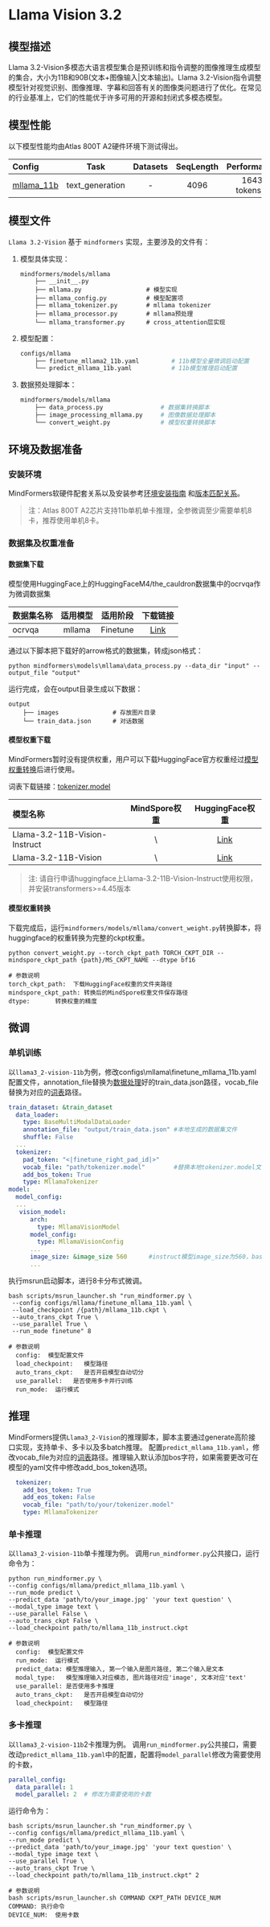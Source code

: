 # Llama Vision 3.2

## 模型描述

Llama 3.2-Vision多模态大语言模型集合是预训练和指令调整的图像推理生成模型的集合，大小为11B和90B(文本+图像输入|文本输出)。Llama 3.2-Vision指令调整模型针对视觉识别、图像推理、字幕和回答有关的图像类问题进行了优化。在常见的行业基准上，它们的性能优于许多可用的开源和封闭式多模态模型。

## 模型性能

以下模型性能均由Atlas 800T A2硬件环境下测试得出。

| Config                                      |      Task       | Datasets | SeqLength | Performance  |  Phase  |
|:--------------------------------------------|:---------------:|:--------:|:---------:|:------------:|:-------:|
| [mllama_11b](./predict_mllama_11b.yaml)   | text_generation |    -     |   4096    | 1643 tokens/s | Predict |

## 模型文件

`Llama 3.2-Vision` 基于 `mindformers` 实现，主要涉及的文件有：

1. 模型具体实现：

   ```text
   mindformers/models/mllama
       ├── __init__.py
       ├── mllama.py                  # 模型实现
       ├── mllama_config.py           # 模型配置项
       ├── mllama_tokenizer.py        # mllama tokenizer
       ├── mllama_processor.py        # mllama预处理
       └── mllama_transformer.py      # cross_attention层实现
   ```

2. 模型配置：

   ```bash
   configs/mllama
       ├── finetune_mllama2_11b.yaml         # 11b模型全量微调启动配置
       └── predict_mllama_11b.yaml           # 11b模型推理启动配置
   ```

3. 数据预处理脚本：

   ```bash
   mindformers/models/mllama
       ├── data_process.py                # 数据集转换脚本
       ├── image_processing_mllama.py     # 图像数据处理脚本
       └── convert_weight.py              # 模型权重转换脚本
   ```

## 环境及数据准备

### 安装环境

MindFormers软硬件配套关系以及安装参考[环境安装指南](../../README.md#源码编译安装)
和[版本匹配关系](../../README.md#版本匹配关系)。

> 注：Atlas 800T A2芯片支持11b单机单卡推理，全参微调至少需要单机8卡，推荐使用单机8卡。

### 数据集及权重准备

#### 数据集下载

模型使用HuggingFace上的HuggingFaceM4/the_cauldron数据集中的ocrvqa作为微调数据集

| 数据集名称 |    适用模型     |   适用阶段   |                                下载链接                                |
|:------|:-----------:|:--------:|:------------------------------------------------------------------:|
| ocrvqa | mllama | Finetune | [Link](https://huggingface.co/datasets/HuggingFaceM4/the_cauldron/viewer/ocrvqa) |

通过以下脚本把下载好的arrow格式的数据集，转成json格式：

```shell
python mindformers\models\mllama\data_process.py --data_dir "input" --output_file "output"
```

运行完成，会在output目录生成以下数据：

```text
output
    ├── images               # 存放图片目录
    └── train_data.json      # 对话数据
```

#### 模型权重下载

MindFormers暂时没有提供权重，用户可以下载HuggingFace官方权重经过[模型权重转换](#模型权重转换)后进行使用。

词表下载链接：[tokenizer.model](https://huggingface.co/meta-llama/Llama-3.2-11B-Vision-Instruct)

| 模型名称         | MindSpore权重 |                        HuggingFace权重                         |
|:-------------|:-----------:|:------------------------------------------------------------:|
| Llama-3.2-11B-Vision-Instruct |      \      | [Link](https://huggingface.co/meta-llama/Llama-3.2-11B-Vision-Instruct)  |
| Llama-3.2-11B-Vision |      \      | [Link](https://huggingface.co/meta-llama/Llama-3.2-11B-Vision)  |

> 注: 请自行申请huggingface上Llama-3.2-11B-Vision-Instruct使用权限，并安装transformers>=4.45版本

#### 模型权重转换

下载完成后，运行`mindformers/models/mllama/convert_weight.py`转换脚本，将huggingface的权重转换为完整的ckpt权重。

```shell
python convert_weight.py --torch_ckpt_path TORCH_CKPT_DIR --mindspore_ckpt_path {path}/MS_CKPT_NAME --dtype bf16

# 参数说明
torch_ckpt_path:  下载HuggingFace权重的文件夹路径
mindspore_ckpt_path: 转换后的MindSpore权重文件保存路径
dtype:       转换权重的精度
```

## 微调

### 单机训练

以`llama3_2-vision-11b`为例，修改configs\mllama\finetune_mllama_11b.yaml配置文件，annotation_file替换为[数据处理](#数据集下载)好的train_data.json路径，vocab_file替换为对应的[词表](#模型权重下载)路径。

```yaml
train_dataset: &train_dataset
  data_loader:
    type: BaseMultiModalDataLoader
    annotation_file: "output/train_data.json" #本地生成的数据集文件
    shuffle: False
  ...
  tokenizer:
    pad_token: "<|finetune_right_pad_id|>"
    vocab_file: "path/tokenizer.model"        #替换本地tokenizer.model文件
    add_bos_token: True
    type: MllamaTokenizer
model:
  model_config:
  ...
   vision_model:
      arch:
        type: MllamaVisionModel
      model_config:
        type: MllamaVisionConfig
      ...
      image_size: &image_size 560      #instruct模型image_size为560，base模型image_size为448
      ...
```

执行msrun启动脚本，进行8卡分布式微调。

```shell
bash scripts/msrun_launcher.sh "run_mindformer.py \
 --config configs/mllama/finetune_mllama_11b.yaml \
 --load_checkpoint /{path}/mllama_11b.ckpt \
 --auto_trans_ckpt True \
 --use_parallel True \
 --run_mode finetune" 8

# 参数说明
  config:  模型配置文件
  load_checkpoint:   模型路径
  auto_trans_ckpt:   是否开启模型自动切分
  use_parallel:   是否使用多卡并行训练
  run_mode:  运行模式
```

## 推理

MindFormers提供`Llama3_2-Vision`的推理脚本，脚本主要通过generate高阶接口实现，支持单卡、多卡以及多batch推理。
配置`predict_mllama_11b.yaml`，修改vocab_file为对应的[词表](#模型权重下载)路径。推理输入默认添加bos字符，如果需要更改可在模型的yaml文件中修改add_bos_token选项。

```yaml
  tokenizer:
    add_bos_token: True
    add_eos_token: False
    vocab_file: "path/to/your/tokenizer.model"
    type: MllamaTokenizer
```

### 单卡推理

以`llama3_2-vision-11b`单卡推理为例。
调用`run_mindformer.py`公共接口，运行命令为：

```shell
python run_mindformer.py \
--config configs/mllama/predict_mllama_11b.yaml \
--run_mode predict \
--predict_data 'path/to/your_image.jpg' 'your text question' \
--modal_type image text \
--use_parallel False \
--auto_trans_ckpt False \
--load_checkpoint path/to/mllama_11b_instruct.ckpt

# 参数说明
  config:  模型配置文件
  run_mode:  运行模式
  predict_data: 模型推理输入, 第一个输入是图片路径, 第二个输入是文本
  modal_type:   模型推理输入对应模态, 图片路径对应'image', 文本对应'text'
  use_parallel: 是否使用多卡推理
  auto_trans_ckpt:   是否开启模型自动切分
  load_checkpoint:   模型路径
```

### 多卡推理

以`llama3_2-vision-11b`2卡推理为例。
调用`run_mindformer.py`公共接口，需要改动`predict_mllama_11b.yaml`中的配置，配置将`model_parallel`修改为需要使用的卡数，

```yaml
parallel_config:
  data_parallel: 1
  model_parallel: 2  # 修改为需要使用的卡数
```

运行命令为：

```shell
bash scripts/msrun_launcher.sh "run_mindformer.py \
--config configs/mllama/predict_mllama_11b.yaml \
--run_mode predict \
--predict_data 'path/to/your_image.jpg' 'your text question' \
--modal_type image text \
--use_parallel True \
--auto_trans_ckpt True \
--load_checkpoint path/to/mllama_11b_instruct.ckpt" 2

# 参数说明
bash scripts/msrun_launcher.sh COMMAND CKPT_PATH DEVICE_NUM
COMMAND: 执行命令
DEVICE_NUM:  使用卡数
```
